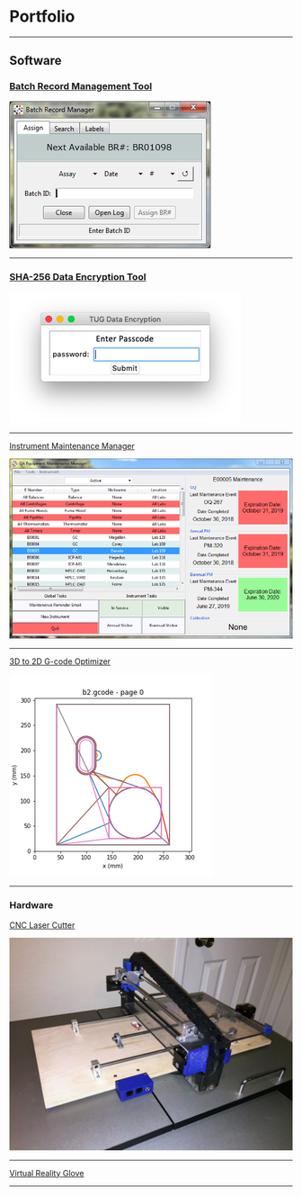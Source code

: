 # Portfolio

---

## Software

### [Batch Record Management Tool](/BR_mgr)

<a href="/BR_mgr">
  <img src="images/BR1.PNG" title="Batch Record Management Tool">
</a>

---
### [SHA-256 Data Encryption Tool](/data_encryption)

<a href="/data_encryption">
  <img src="images/encrypter1.png" title="SHA-256 Data Encryption Tool">
</a>

---

[Instrument Maintenance Manager](/instrument_mgr)

<a href="/instrument_mgr">
  <img src="images/InstrumentMaintenance.PNG" title="Instrument Maintenance Manager">
</a>

---
[3D to 2D G-code Optimizer](/3d_2d.md)

<a href="/3d_2d">
  <img src="images/pyplot.png" title="G-Code Flattener">
</a>

---

### Hardware

[CNC Laser Cutter](/laser)

<img src="images/laser.JPG" alt="laser cutter">

---

[Virtual Reality Glove](#)

---

